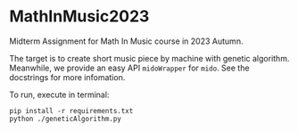 # MathInMusic2023

Midterm Assignment for Math In Music course in 2023 Autumn.

The target is to create short music piece by machine with genetic algorithm.
Meanwhile, we provide an easy API `midoWrapper` for `mido`. See the docstrings for more infomation.

To run, execute in terminal:

```shell
pip install -r requirements.txt
python ./geneticAlgorithm.py
```
